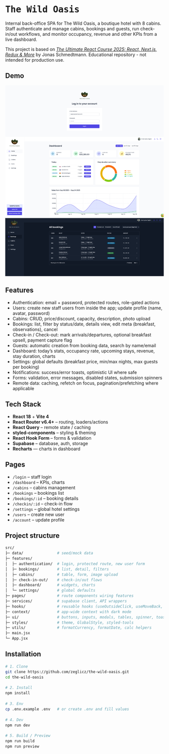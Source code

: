 # <span align="center"><samp>The Wild Oasis</samp></span>

Internal back-office SPA for The Wild Oasis, a boutique hotel with 8 cabins. Staff authenticate and manage cabins, bookings and guests, run check-in/out workflows, and monitor occupancy, revenue and other KPIs from a live dashboard.

This project is based on [_The Ultimate React Course 2025: React, Next.js, Redux & More_](https://www.udemy.com/course/the-ultimate-react-course/) by Jonas Schmedtmann. Educational repository - not intended for production use.

## Demo

![app view](docs/demo.jpg)

## Features

- Authentication: email + password, protected routes, role-gated actions
- Users: create new staff users from inside the app; update profile (name, avatar, password)
- Cabins: CRUD, price/discount, capacity, description, photo upload
- Bookings: list, filter by status/date, details view, edit meta (breakfast, observations), cancel
- Check-in / Check-out: mark arrivals/departures, optional breakfast upsell, payment capture flag
- Guests: automatic creation from booking data, search by name/email
- Dashboard: today’s stats, occupancy rate, upcoming stays, revenue, stay duration, charts
- Settings: global defaults (breakfast price, min/max nights, max guests per booking)
- Notifications: success/error toasts, optimistic UI where safe
- Forms: validation, error messages, disabled states, submission spinners
- Remote data: caching, refetch on focus, pagination/prefetching where applicable

## Tech Stack

- **React 18** + **Vite 4**
- **React Router v6.4+** – routing, loaders/actions
- **React Query** – remote state / caching
- **styled-components** – styling & theming
- **React Hook Form** – forms & validation
- **Supabase** – database, auth, storage
- **Recharts** — charts in dashboard

## Pages

- `/login` – staff login
- `/dashboard` – KPIs, charts
- `/cabins` – cabins management
- `/bookings` – bookings list
- `/bookings/:id` – booking details
- `/checkin/:id` – check-in flow
- `/settings` – global hotel settings
- `/users` – create new user
- `/account` – update profile

## Project structure

```bash
src/
├─ data/               # seed/mock data
├─ features/
│  ├─ authentication/  # login, protected route, new user form
│  ├─ bookings/        # list, detail, filters
│  ├─ cabins/          # table, form, image upload
│  ├─ check-in-out/    # check-in/out flows
│  ├─ dashboard/       # widgets, charts
│  └─ settings/        # global defaults
├─ pages/              # route components wiring features
├─ services/           # supabase client, API wrappers
├─ hooks/              # reusable hooks (useOutsideClick, useMoveBack, etc.)
├─ context/            # app-wide context with dark mode
├─ ui/                 # buttons, inputs, modals, tables, spinner, toast provider
├─ styles/             # theme, GlobalStyle, styled-tools
├─ utils/              # formatCurrency, formatDate, calc helpers
├─ main.jsx
└─ App.jsx
```

## Installation

```bash
# 1. Clone
git clone https://github.com/zeglicz/the-wild-oasis.git
cd the-wild-oasis

# 2. Install
npm install

# 3. Env
cp .env.example .env   # or create .env and fill values

# 4. Dev
npm run dev

# 5. Build / Preview
npm run build
npm run preview
```
